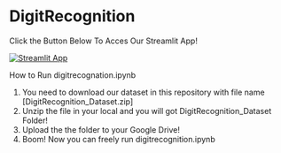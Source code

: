 # DigitRecognition

Click the Button Below To Acces Our Streamlit App!

[![Streamlit App](https://static.streamlit.io/badges/streamlit_badge_black_white.svg)](https://fadlyhaikal-digitrecognition-app-c7mmqs.streamlit.app)

How to Run digitrecognation.ipynb
1. You need to download our dataset in this repository with file name [DigitRecognition_Dataset.zip]
2. Unzip the file in your local and you will got DigitRecognition_Dataset Folder!
3. Upload the the folder to your Google Drive!
4. Boom! Now you can freely run digitrecognition.ipynb

